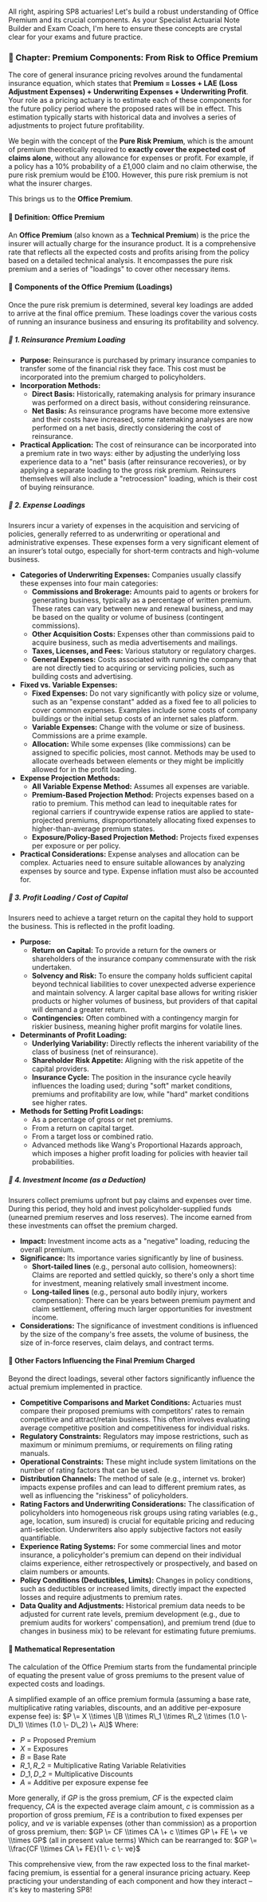 All right, aspiring SP8 actuaries\! Let's build a robust understanding of Office Premium and its crucial components. As your Specialist Actuarial Note Builder and Exam Coach, I'm here to ensure these concepts are crystal clear for your exams and future practice.

### **📗 Chapter: Premium Components: From Risk to Office Premium**

The core of general insurance pricing revolves around the fundamental insurance equation, which states that **Premium \= Losses \+ LAE (Loss Adjustment Expenses) \+ Underwriting Expenses \+ Underwriting Profit**. Your role as a pricing actuary is to estimate each of these components for the future policy period where the proposed rates will be in effect. This estimation typically starts with historical data and involves a series of adjustments to project future profitability.

We begin with the concept of the **Pure Risk Premium**, which is the amount of premium theoretically required to **exactly cover the expected cost of claims alone**, without any allowance for expenses or profit. For example, if a policy has a 10% probability of a £1,000 claim and no claim otherwise, the pure risk premium would be £100. However, this pure risk premium is not what the insurer charges.

This brings us to the **Office Premium**.

#### **🔹 Definition: Office Premium**

An **Office Premium** (also known as a **Technical Premium**) is the price the insurer will actually charge for the insurance product. It is a comprehensive rate that reflects all the expected costs and profits arising from the policy based on a detailed technical analysis. It encompasses the pure risk premium and a series of "loadings" to cover other necessary items.

#### **🔹 Components of the Office Premium (Loadings)**

Once the pure risk premium is determined, several key loadings are added to arrive at the final office premium. These loadings cover the various costs of running an insurance business and ensuring its profitability and solvency.

##### **🔸 1\. Reinsurance Premium Loading**

* **Purpose:** Reinsurance is purchased by primary insurance companies to transfer some of the financial risk they face. This cost must be incorporated into the premium charged to policyholders.  
* **Incorporation Methods:**  
  * **Direct Basis:** Historically, ratemaking analysis for primary insurance was performed on a direct basis, without considering reinsurance.  
  * **Net Basis:** As reinsurance programs have become more extensive and their costs have increased, some ratemaking analyses are now performed on a net basis, directly considering the cost of reinsurance.  
* **Practical Application:** The cost of reinsurance can be incorporated into a premium rate in two ways: either by adjusting the underlying loss experience data to a "net" basis (after reinsurance recoveries), or by applying a separate loading to the gross risk premium. Reinsurers themselves will also include a "retrocession" loading, which is their cost of buying reinsurance.

##### **🔸 2\. Expense Loadings**

Insurers incur a variety of expenses in the acquisition and servicing of policies, generally referred to as underwriting or operational and administrative expenses. These expenses form a very significant element of an insurer’s total outgo, especially for short-term contracts and high-volume business.

* **Categories of Underwriting Expenses:** Companies usually classify these expenses into four main categories:  
  * **Commissions and Brokerage:** Amounts paid to agents or brokers for generating business, typically as a percentage of written premium. These rates can vary between new and renewal business, and may be based on the quality or volume of business (contingent commissions).  
  * **Other Acquisition Costs:** Expenses other than commissions paid to acquire business, such as media advertisements and mailings.  
  * **Taxes, Licenses, and Fees:** Various statutory or regulatory charges.  
  * **General Expenses:** Costs associated with running the company that are not directly tied to acquiring or servicing policies, such as building costs and advertising.  
* **Fixed vs. Variable Expenses:**  
  * **Fixed Expenses:** Do not vary significantly with policy size or volume, such as an "expense constant" added as a fixed fee to all policies to cover common expenses. Examples include some costs of company buildings or the initial setup costs of an internet sales platform.  
  * **Variable Expenses:** Change with the volume or size of business. Commissions are a prime example.  
  * **Allocation:** While some expenses (like commissions) can be assigned to specific policies, most cannot. Methods may be used to allocate overheads between elements or they might be implicitly allowed for in the profit loading.  
* **Expense Projection Methods:**  
  * **All Variable Expense Method:** Assumes all expenses are variable.  
  * **Premium-Based Projection Method:** Projects expenses based on a ratio to premium. This method can lead to inequitable rates for regional carriers if countrywide expense ratios are applied to state-projected premiums, disproportionately allocating fixed expenses to higher-than-average premium states.  
  * **Exposure/Policy-Based Projection Method:** Projects fixed expenses per exposure or per policy.  
* **Practical Considerations:** Expense analyses and allocation can be complex. Actuaries need to ensure suitable allowances by analyzing expenses by source and type. Expense inflation must also be accounted for.

##### **🔸 3\. Profit Loading / Cost of Capital**

Insurers need to achieve a target return on the capital they hold to support the business. This is reflected in the profit loading.

* **Purpose:**  
  * **Return on Capital:** To provide a return for the owners or shareholders of the insurance company commensurate with the risk undertaken.  
  * **Solvency and Risk:** To ensure the company holds sufficient capital beyond technical liabilities to cover unexpected adverse experience and maintain solvency. A larger capital base allows for writing riskier products or higher volumes of business, but providers of that capital will demand a greater return.  
  * **Contingencies:** Often combined with a contingency margin for riskier business, meaning higher profit margins for volatile lines.  
* **Determinants of Profit Loading:**  
  * **Underlying Variability:** Directly reflects the inherent variability of the class of business (net of reinsurance).  
  * **Shareholder Risk Appetite:** Aligning with the risk appetite of the capital providers.  
  * **Insurance Cycle:** The position in the insurance cycle heavily influences the loading used; during "soft" market conditions, premiums and profitability are low, while "hard" market conditions see higher rates.  
* **Methods for Setting Profit Loadings:**  
  * As a percentage of gross or net premiums.  
  * From a return on capital target.  
  * From a target loss or combined ratio.  
  * Advanced methods like Wang's Proportional Hazards approach, which imposes a higher profit loading for policies with heavier tail probabilities.

##### **🔸 4\. Investment Income (as a Deduction)**

Insurers collect premiums upfront but pay claims and expenses over time. During this period, they hold and invest policyholder-supplied funds (unearned premium reserves and loss reserves). The income earned from these investments can offset the premium charged.

* **Impact:** Investment income acts as a "negative" loading, reducing the overall premium.  
* **Significance:** Its importance varies significantly by line of business.  
  * **Short-tailed lines** (e.g., personal auto collision, homeowners): Claims are reported and settled quickly, so there's only a short time for investment, meaning relatively small investment income.  
  * **Long-tailed lines** (e.g., personal auto bodily injury, workers compensation): There can be years between premium payment and claim settlement, offering much larger opportunities for investment income.  
* **Considerations:** The significance of investment conditions is influenced by the size of the company's free assets, the volume of business, the size of in-force reserves, claim delays, and contract terms.

#### **🔹 Other Factors Influencing the Final Premium Charged**

Beyond the direct loadings, several other factors significantly influence the actual premium implemented in practice.

* **Competitive Comparisons and Market Conditions:** Actuaries must compare their proposed premiums with competitors' rates to remain competitive and attract/retain business. This often involves evaluating average competitive position and competitiveness for individual risks.  
* **Regulatory Constraints:** Regulators may impose restrictions, such as maximum or minimum premiums, or requirements on filing rating manuals.  
* **Operational Constraints:** These might include system limitations on the number of rating factors that can be used.  
* **Distribution Channels:** The method of sale (e.g., internet vs. broker) impacts expense profiles and can lead to different premium rates, as well as influencing the "riskiness" of policyholders.  
* **Rating Factors and Underwriting Considerations:** The classification of policyholders into homogeneous risk groups using rating variables (e.g., age, location, sum insured) is crucial for equitable pricing and reducing anti-selection. Underwriters also apply subjective factors not easily quantifiable.  
* **Experience Rating Systems:** For some commercial lines and motor insurance, a policyholder's premium can depend on their individual claims experience, either retrospectively or prospectively, and based on claim numbers or amounts.  
* **Policy Conditions (Deductibles, Limits):** Changes in policy conditions, such as deductibles or increased limits, directly impact the expected losses and require adjustments to premium rates.  
* **Data Quality and Adjustments:** Historical premium data needs to be adjusted for current rate levels, premium development (e.g., due to premium audits for workers' compensation), and premium trend (due to changes in business mix) to be relevant for estimating future premiums.

#### **🧮 Mathematical Representation**

The calculation of the Office Premium starts from the fundamental principle of equating the present value of gross premiums to the present value of expected costs and loadings.

A simplified example of an office premium formula (assuming a base rate, multiplicative rating variables, discounts, and an additive per-exposure expense fee) is: $P \= X \\times \[B \\times R\_1 \\times R\_2 \\times (1.0 \- D\_1) \\times (1.0 \- D\_2) \+ A\]$ Where:

* $P$ \= Proposed Premium  
* $X$ \= Exposures  
* $B$ \= Base Rate  
* $R\_1, R\_2$ \= Multiplicative Rating Variable Relativities  
* $D\_1, D\_2$ \= Multiplicative Discounts  
* $A$ \= Additive per exposure expense fee

More generally, if $GP$ is the gross premium, $CF$ is the expected claim frequency, $CA$ is the expected average claim amount, $c$ is commission as a proportion of gross premium, $FE$ is a contribution to fixed expenses per policy, and $ve$ is variable expenses (other than commission) as a proportion of gross premium, then: $GP \= CF \\times CA \+ c \\times GP \+ FE \+ ve \\times GP$ (all in present value terms) Which can be rearranged to: $GP \= \\frac{CF \\times CA \+ FE}{1 \- c \- ve}$

This comprehensive view, from the raw expected loss to the final market-facing premium, is essential for a general insurance pricing actuary. Keep practicing your understanding of each component and how they interact – it's key to mastering SP8\!

